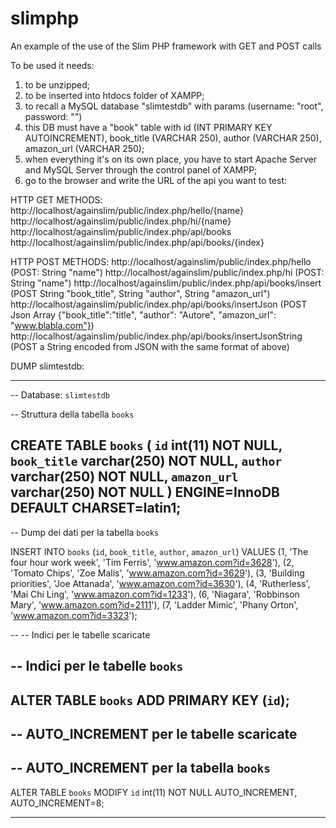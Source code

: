 # slimphp
An example of the use of the Slim PHP framework with GET and POST calls

To be used it needs:
1) to be unzipped;
2) to be inserted into htdocs folder of XAMPP;
3) to recall a MySQL database "slimtestdb" with params (username: "root", password: "") 
4) this DB must have a "book" table with id (INT PRIMARY KEY AUTOINCREMENT), book_title (VARCHAR 250), author (VARCHAR 250), amazon_url (VARCHAR 250);
5) when everything it's on its own place, you have to start Apache Server and MySQL Server through the control panel of XAMPP;
6) go to the browser and write the URL of the api you want to test:

HTTP GET METHODS:
http://localhost/againslim/public/index.php/hello/{name}
http://localhost/againslim/public/index.php/hi/{name}
http://localhost/againslim/public/index.php/api/books
http://localhost/againslim/public/index.php/api/books/{index}


HTTP POST METHODS:
http://localhost/againslim/public/index.php/hello   (POST: String "name")
http://localhost/againslim/public/index.php/hi     (POST: String "name")
http://localhost/againslim/public/index.php/api/books/insert (POST String "book_title", String "author", String "amazon_url")
http://localhost/againslim/public/index.php/api/books/insertJson (POST Json Array {"book_title":"title", "author": "Autore", "amazon_url": "www.blabla.com"})
http://localhost/againslim/public/index.php/api/books/insertJsonString (POST a String encoded from JSON with the same format of above)




DUMP slimtestdb:
*********************
-- Database: `slimtestdb`

-- Struttura della tabella `books`

CREATE TABLE `books` (
  `id` int(11) NOT NULL,
  `book_title` varchar(250) NOT NULL,
  `author` varchar(250) NOT NULL,
  `amazon_url` varchar(250) NOT NULL
) ENGINE=InnoDB DEFAULT CHARSET=latin1;
--
-- Dump dei dati per la tabella `books`

INSERT INTO `books` (`id`, `book_title`, `author`, `amazon_url`) VALUES
(1, 'The four hour work week', 'Tim Ferris', 'www.amazon.com?id=3628'),
(2, 'Tomato Chips', 'Zoe Malis', 'www.amazon.com?id=3629'),
(3, 'Building priorities', 'Joe Attanada', 'www.amazon.com?id=3630'),
(4, 'Rutherless', 'Mai Chi Ling', 'www.amazon.com?id=1233'),
(6, 'Niagara', 'Robbinson Mary', 'www.amazon.com?id=2111'),
(7, 'Ladder Mimic', 'Phany Orton', 'www.amazon.com?id=3323');

--
-- Indici per le tabelle scaricate

-- Indici per le tabelle `books`
--
ALTER TABLE `books`
  ADD PRIMARY KEY (`id`);
--
-- AUTO_INCREMENT per le tabelle scaricate
--
-- AUTO_INCREMENT per la tabella `books`
--
ALTER TABLE `books`
  MODIFY `id` int(11) NOT NULL AUTO_INCREMENT, AUTO_INCREMENT=8;

*********************


